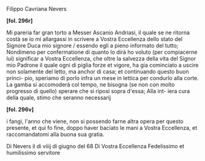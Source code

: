 Filippo Cavriana
Nevers




**[fol. 296r]**

Mi pareria far gran torto a Messer Ascanio Andriasi, il quale se ne ritorna costà se io mi allargassi in scrivere a Vostra Eccellenza dello stato del Signore Duca mio signore / essendo egli a pieno informato del tutto; Nondimeno per confermatione di quanto lo dirà ho voluto (per compiacerne lui) significar a Vostra Eccellenza, che oltre la salvezza della vita del Signor mio Padrone il quale ogni di piglia forze et vigore, ha gia cominciato a uscire non solamente del letto, ma anchor di casa; et continuando questo buon princi-
pio, speriamo di porlo infra un mese in lettica per condurlo alla corte. La gamba si accomoderà col tempo, ne bisogna (se non con molto progresso di quello) sperare che si riposi sopra d'essa; Alla int-
iera cura della quale, stimo che seranno necessarij


**[fol. 296v]**

i fangi, l'anno che viene, non si possendo farne altra opera per questo presente, et qui fo fine, doppo haver baciato le mani a Vostra Eccellenza, et raccomandatomi alla buona sua gratia.

Di Nevers il di viiij di giugno del 68 Di Vostra Eccellenza Fedelissimo et humilissimo servitore

